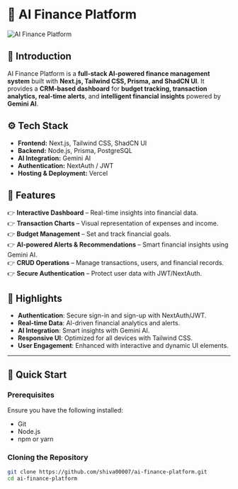 # 🚀 AI Finance Platform  

![AI Finance Platform](https://your-image-url.com)  

## 🤖 Introduction  
AI Finance Platform is a **full-stack AI-powered finance management system** built with **Next.js, Tailwind CSS, Prisma, and ShadCN UI**. It provides a **CRM-based dashboard** for **budget tracking, transaction analytics, real-time alerts**, and **intelligent financial insights** powered by **Gemini AI**.  

## ⚙️ Tech Stack  
- **Frontend:** Next.js, Tailwind CSS, ShadCN UI  
- **Backend:** Node.js, Prisma, PostgreSQL  
- **AI Integration:** Gemini AI  
- **Authentication:** NextAuth / JWT  
- **Hosting & Deployment:** Vercel  

## 🔋 Features  
👉 **Interactive Dashboard** – Real-time insights into financial data.  
👉 **Transaction Charts** – Visual representation of expenses and income.  
👉 **Budget Management** – Set and track financial goals.  
👉 **AI-powered Alerts & Recommendations** – Smart financial insights using Gemini AI.  
👉 **CRUD Operations** – Manage transactions, users, and financial records.  
👉 **Secure Authentication** – Protect user data with JWT/NextAuth.  

## 🌟 Highlights  
- **Authentication**: Secure sign-in and sign-up with NextAuth/JWT.  
- **Real-time Data**: AI-driven financial analytics and alerts.  
- **AI Integration**: Smart insights with Gemini AI.  
- **Responsive UI**: Optimized for all devices with Tailwind CSS.  
- **User Engagement**: Enhanced with interactive and dynamic UI elements.  

---

## 🚀 Quick Start  

### Prerequisites  
Ensure you have the following installed:  
- Git  
- Node.js  
- npm or yarn  

### Cloning the Repository  
```bash
git clone https://github.com/shiva00007/ai-finance-platform.git
cd ai-finance-platform
```
